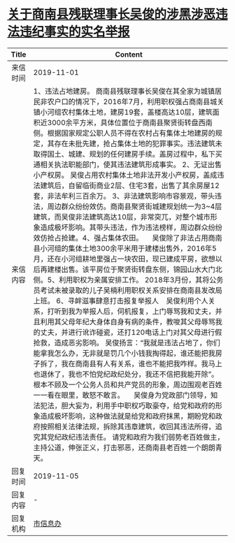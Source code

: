 # <a href="http://www.shangluo.gov.cn/zmhd/ldxxxx.jsp?urltype=leadermail.LeaderMailContentUrl&wbtreeid=1112&leadermailid=5537">关于商南县残联理事长吴俊的涉黑涉恶违法违纪事实的实名举报</a>
|Title|Content|
|:---:|---|
|来信时间|2019-11-01|
|来信内容|1、违法占地建房。 商南县残联理事长吴俊在其全家为城镇居民非农户口的情况下，2016年7月，利用职权强占商南县城关镇小河组农村集体土地，建房19套，盖楼高达10层，建筑面积近3000余平方米，具体位置位于商南县聚贤街转盘西南侧。根据国家规定公职人员不得在农村占有集体土地建房的规定，其存在未批先建，抢占集体土地的犯罪事实。违法建筑未取得国土、城建、规划的任何建房手续。盖房过程中，私下买通相关执法职能部门，使其违法建筑形成事实。 2、无证出售小产权房。 吴俊占用农村集体土地非法开发小产权房，盖成违法建筑后，自留临街商业2层、住宅3套，出售了其余房屋12套，非法牟利三百余万。 3、非法建筑影响市容景观，带头违法，周边群众纷纷效仿。商南县聚贤街城建规划统一为3~4层建筑，而吴俊非法建筑高达10层，非常突兀，对整个城市形象造成极坏影响。其带头违法，作为违法榜样，周边群众纷纷效仿抢占抢建。4、强占集体农田。     吴俊除了非法占用商南县小河组的集体土地300余平米用于建楼出售外，2016年5月，还在小河组耕地里强占一块农田，现已建成平房，欲想以后再建楼出售。该平房位于聚贤街转盘东侧，锦园山水大门北侧。5、利用职权为亲属安排工作。 2018年3月份，其将公务员考试未被录取的儿子吴楠利用职权关系安排在商南县发改局上班。 6、寻衅滋事肆意打击报复举报人    吴俊利用个人关系，打听到我为举报人后，伺机报复，上门辱骂我和丈夫，并且利用其父母年纪大身体自身有病的条件，教唆其父母辱骂我的丈夫，并进行讹诈碰瓷，还打120电话上门对其父母进行假抢救，造成恶劣影响。 吴俊扬言：“我就是违法占地了，你们能拿我怎么办，无非就是罚几个小钱我掏得起，谁还能把我房子拆了，我在商南县有人有关系，谁也不能把我咋样。我马上也退休了，我也不怕党纪政纪处分，我还不信把我能开除”。根本不顾及一个公务人员和共产党员的形象，周边围观老百姓一一看在眼里，敢怒不敢言。     吴俊身为党政部门领导，知法犯法，胆大妄为，利用手中职权巧取豪夺，给党和政府的形象造成极坏影响，这种做法就是给党和政府抹黑，期盼党和政府按照相关法律法规，拆除其违章建筑，收回其违法所得，追究其党纪政纪违法责任。 请党和政府为我们弱势老百姓做主，主持公道，伸张正义，打击邪恶，还商南县老百姓一个朗朗青天。|
|回复时间|2019-11-05|
|回复内容|-|
|回复机构|<a href="../../categories/agencies/市信息办.md">市信息办</a>|
